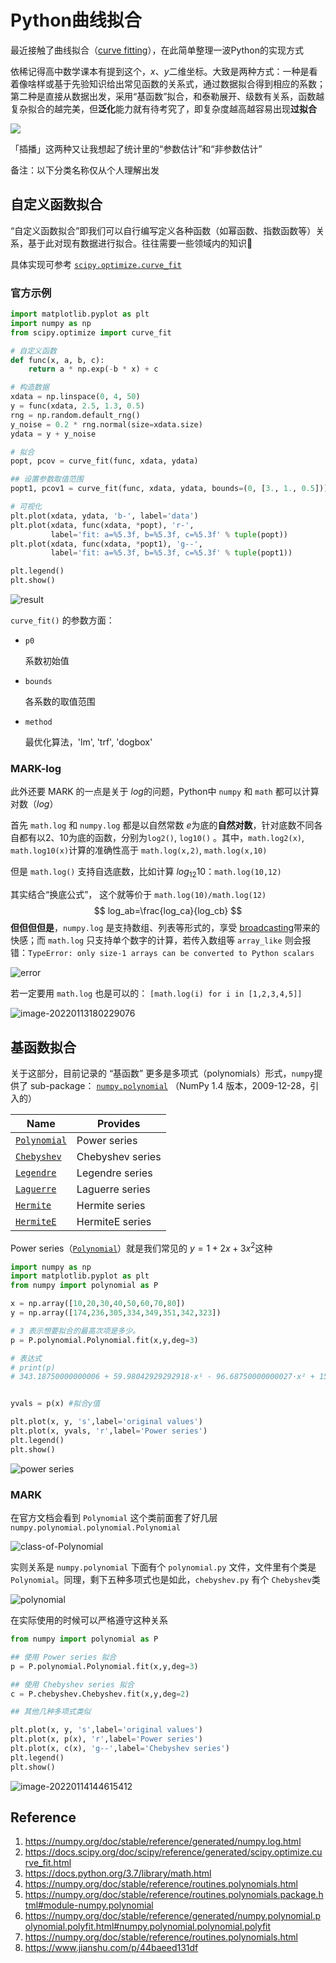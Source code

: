 # Python曲线拟合




最近接触了曲线拟合（[curve fitting](https://en.wikipedia.org/wiki/Curve_fitting)），在此简单整理一波Python的实现方式

<!--more-->

依稀记得高中数学课本有提到这个，$x$​​、$y$​​​​ 二维坐标。大致是两种方式：一种是看着像啥样或基于先验知识给出常见函数的关系式，通过数据拟合得到相应的系数；第二种是直接从数据出发，采用“基函数”拟合，和泰勒展开、级数有关系，函数越复杂拟合的越完美，但**泛化**能力就有待考究了，即复杂度越高越容易出现**过拟合**

![](https://upload.wikimedia.org/wikipedia/commons/a/a8/Regression_pic_assymetrique.gif)

「插播」这两种又让我想起了统计里的“参数估计”和“非参数估计”

备注：以下分类名称仅从个人理解出发

## 自定义函数拟合

“自定义函数拟合”即我们可以自行编写定义各种函数（如幂函数、指数函数等）关系，基于此对现有数据进行拟合。往往需要一些领域内的知识🤔

具体实现可参考 [`scipy.optimize.curve_fit`](https://docs.scipy.org/doc/scipy/reference/generated/scipy.optimize.curve_fit.html) 

### 官方示例

```python
import matplotlib.pyplot as plt
import numpy as np
from scipy.optimize import curve_fit

# 自定义函数
def func(x, a, b, c):
    return a * np.exp(-b * x) + c

# 构造数据
xdata = np.linspace(0, 4, 50)
y = func(xdata, 2.5, 1.3, 0.5)
rng = np.random.default_rng()
y_noise = 0.2 * rng.normal(size=xdata.size)
ydata = y + y_noise

# 拟合
popt, pcov = curve_fit(func, xdata, ydata)

## 设置参数取值范围
popt1, pcov1 = curve_fit(func, xdata, ydata, bounds=(0, [3., 1., 0.5]))

# 可视化
plt.plot(xdata, ydata, 'b-', label='data')
plt.plot(xdata, func(xdata, *popt), 'r-',
         label='fit: a=%5.3f, b=%5.3f, c=%5.3f' % tuple(popt))
plt.plot(xdata, func(xdata, *popt1), 'g--',
         label='fit: a=%5.3f, b=%5.3f, c=%5.3f' % tuple(popt1))

plt.legend()
plt.show()
```

![result](https://gitee.com/unclehuzi/picture/raw/master/img/image-20220113162513531.png)

`curve_fit()` 的参数方面：

- `p0`

  系数初始值

- `bounds`

  各系数的取值范围 

- `method`

	最优化算法，'lm', 'trf', 'dogbox'

### MARK-log

此外还要 MARK 的一点是关于  $log$​ 的问题，Python中 `numpy` 和 `math` 都可以计算对数（$log$）

首先 `math.log`  和 `numpy.log` 都是以自然常数 $e$​​​ 为底的**自然对数**，针对底数不同各自都有以2、10为底的函数，分别为`log2()`, `log10()` 。其中，`math.log2(x)`, `math.log10(x)`计算的准确性高于 `math.log(x,2)`, `math.log(x,10)`

但是 `math.log()` 支持自选底数，比如计算 $log_{12}{10}$​​ ：`math.log(10,12)`

其实结合“换底公式”， 这个就等价于  `math.log(10)/math.log(12)`
$$
log_ab=\frac{log_ca}{log_cb}
$$
**但但但但是**，`numpy.log` 是支持数组、列表等形式的，享受 [broadcasting](https://numpy.org/doc/stable/user/basics.broadcasting.html)带来的快感；而 `math.log` 只支持单个数字的计算，若传入数组等 `array_like` 则会报错：`TypeError: only size-1 arrays can be converted to Python scalars`

![error](https://gitee.com/unclehuzi/picture/raw/master/img/image-20220113175124951.png)

若一定要用 `math.log` 也是可以的： `[math.log(i) for i in [1,2,3,4,5]]`

![image-20220113180229076](https://gitee.com/unclehuzi/picture/raw/master/img/image-20220113180229076.png)

## 基函数拟合

关于这部分，目前记录的 “基函数” 更多是多项式（polynomials）形式，`numpy`提供了 sub-package： [`numpy.polynomial`](https://numpy.org/doc/stable/reference/routines.polynomials.package.html#module-numpy.polynomial) （NumPy 1.4 版本，2009-12-28，引入的）

| **Name**                                                     | **Provides**     |
| ------------------------------------------------------------ | ---------------- |
| [`Polynomial`](https://numpy.org/doc/stable/reference/generated/numpy.polynomial.polynomial.Polynomial.html#numpy.polynomial.polynomial.Polynomial) | Power series     |
| [`Chebyshev`](https://numpy.org/doc/stable/reference/generated/numpy.polynomial.chebyshev.Chebyshev.html#numpy.polynomial.chebyshev.Chebyshev) | Chebyshev series |
| [`Legendre`](https://numpy.org/doc/stable/reference/generated/numpy.polynomial.legendre.Legendre.html#numpy.polynomial.legendre.Legendre) | Legendre series  |
| [`Laguerre`](https://numpy.org/doc/stable/reference/generated/numpy.polynomial.laguerre.Laguerre.html#numpy.polynomial.laguerre.Laguerre) | Laguerre series  |
| [`Hermite`](https://numpy.org/doc/stable/reference/generated/numpy.polynomial.hermite.Hermite.html#numpy.polynomial.hermite.Hermite) | Hermite series   |
| [`HermiteE`](https://numpy.org/doc/stable/reference/generated/numpy.polynomial.hermite_e.HermiteE.html#numpy.polynomial.hermite_e.HermiteE) | HermiteE series  |

Power series（[`Polynomial`](https://numpy.org/doc/stable/reference/generated/numpy.polynomial.polynomial.Polynomial.html#numpy.polynomial.polynomial.Polynomial)）就是我们常见的 $y=1+2x+3x^2$​ 这种

```python
import numpy as np
import matplotlib.pyplot as plt
from numpy import polynomial as P

x = np.array([10,20,30,40,50,60,70,80])
y = np.array([174,236,305,334,349,351,342,323])

# 3 表示想要拟合的最高次项是多少。
p = P.polynomial.Polynomial.fit(x,y,deg=3)

# 表达式
# print(p)
# 343.18750000000006 + 59.98042929292918·x¹ - 96.68750000000027·x² + 15.80744949494958·x³


yvals = p(x) #拟合y值

plt.plot(x, y, 's',label='original values')
plt.plot(x, yvals, 'r',label='Power series')
plt.legend()
plt.show()
```

![power series](https://gitee.com/unclehuzi/picture/raw/master/img/image-20220114144138119.png)

### MARK

在官方文档会看到 `Polynomial` 这个类前面套了好几层`numpy.polynomial.polynomial.Polynomial`

![class-of-Polynomial](https://gitee.com/unclehuzi/picture/raw/master/img/image-20220114140637878.png)

实则关系是 `numpy.polynomial` 下面有个 `polynomial.py` 文件，文件里有个类是 `Polynomial`。同理，剩下五种多项式也是如此，`chebyshev.py` 有个 `Chebyshev`类

![polynomial](https://gitee.com/unclehuzi/picture/raw/master/img/image-20220114141225177.png)

在实际使用的时候可以严格遵守这种关系

```python
from numpy import polynomial as P

## 使用 Power series 拟合
p = P.polynomial.Polynomial.fit(x,y,deg=3)

## 使用 Chebyshev series 拟合
c = P.chebyshev.Chebyshev.fit(x,y,deg=2)

## 其他几种多项式类似

plt.plot(x, y, 's',label='original values')
plt.plot(x, p(x), 'r',label='Power series')
plt.plot(x, c(x), 'g--',label='Chebyshev series')
plt.legend()
plt.show()
```

![image-20220114144615412](https://gitee.com/unclehuzi/picture/raw/master/img/image-20220114144615412.png)

## Reference

1. https://numpy.org/doc/stable/reference/generated/numpy.log.html
2. https://docs.scipy.org/doc/scipy/reference/generated/scipy.optimize.curve_fit.html
3. https://docs.python.org/3.7/library/math.html
4. https://numpy.org/doc/stable/reference/routines.polynomials.html
5. https://numpy.org/doc/stable/reference/routines.polynomials.package.html#module-numpy.polynomial
6. https://numpy.org/doc/stable/reference/generated/numpy.polynomial.polynomial.polyfit.html#numpy.polynomial.polynomial.polyfit
7. https://numpy.org/doc/stable/reference/routines.polynomials.html
8. https://www.jianshu.com/p/44baeed131df





<head> 
    <script defer src="https://use.fontawesome.com/releases/v5.0.13/js/all.js"></script> 
    <script defer src="https://use.fontawesome.com/releases/v5.0.13/js/v4-shims.js"></script> 
</head> 
<link rel="stylesheet" href="https://use.fontawesome.com/releases/v5.0.13/css/all.css">
